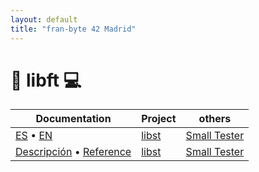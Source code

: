 ```yaml
---
layout: default
title: "fran-byte 42 Madrid"
---
```


# 🚀 libft 💻

| Documentation                                                           | Project        | others                                                       |
| ----------------------------------------------------------------------- | -------------- | ------------------------------------------------------------ |
| [ES](projects/libft_es.md) • [EN](projects/libft_en.md)                 | [libst](libft) | [Small Tester](https://github.com/fran-byte/42-libft-tester) |
| [Descripción](projects/libft_es.md) • [Reference](projects/libft_en.md) | [libst](libft) | [Small Tester](https://github.com/fran-byte/42-libft-tester) |
